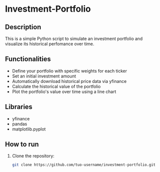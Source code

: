# Investment-Portfolio
## Description
This is a simple Python script to simulate an investment portfolio and visualize its historical perfomance over time.
## Functionalities
- Define your portfolio with specific weights for each ticker
- Set an initial investment amount
- Automatically download historical price data via yfinance
- Calculate the historical value of the portfolio
- Plot the portfolio's value over time using a line chart

## Libraries
- yfinance
- pandas
- matplotlib.pyplot

## How to run
1. Clone the repository:
   ```bash
   git clone https://github.com/tuo-username/investment-portfolio.git
   

